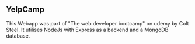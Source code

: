 ## YelpCamp

This Webapp was part of "The web developer bootcamp" on udemy by Colt Steel.
It utilises NodeJs with Express as a backend and a MongoDB database.
